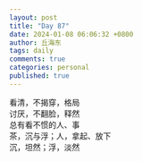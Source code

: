 ```yaml
---
layout: post
title: "Day 87"
date: 2024-01-08 06:06:32 +0800
author: 丘海东 
tags: daily
comments: true
categories: personal
published: true
---
```

看清，不揭穿，格局  
讨厌，不翻脸，释然  
总有看不惯的人、事  
茶，沉与浮；人，拿起、放下  
沉，坦然；浮，淡然  
